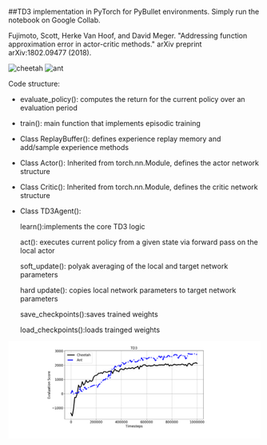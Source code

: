 ##TD3 implementation in PyTorch for PyBullet environments. 
 Simply run the notebook on Google Collab.

Fujimoto, Scott, Herke Van Hoof, and David Meger. "Addressing function approximation error in actor-critic methods." arXiv preprint arXiv:1802.09477 (2018).


![cheetah](./results/cheetah_training.gif)
![ant](./results/ant_trained.gif)

Code structure:
* evaluate_policy(): computes the return for the current policy over an evaluation period
* train(): main function that implements episodic training
* Class ReplayBuffer(): defines experience replay memory and add/sample experience methods
* Class Actor(): Inherited from torch.nn.Module, defines the actor network structure 
* Class Critic(): Inherited from torch.nn.Module, defines the critic network structure 
* Class TD3Agent():

   learn():implements the core TD3 logic

   act(): executes current policy from a given state via forward pass on the local actor

   soft_update(): polyak averaging of the local and target network parameters

   hard update(): copies local network parameters to target network parameters

   save_checkpoints():saves trained weights

   load_checkpoints():loads trainged weights

![score](./results/eval_score.png)
